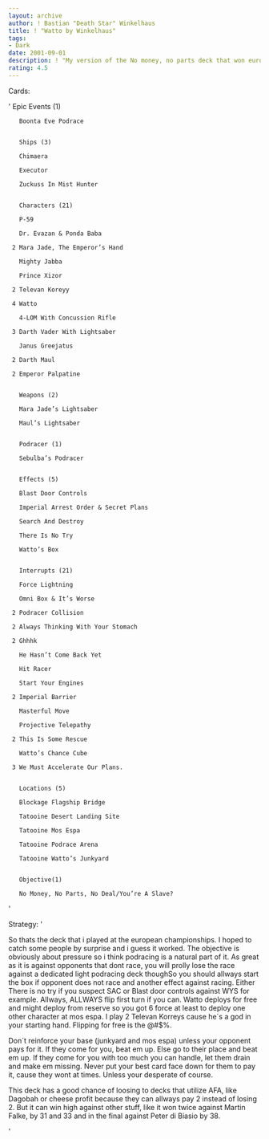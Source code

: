 ```yaml
---
layout: archive
author: ! Bastian "Death Star" Winkelhaus
title: ! "Watto by Winkelhaus"
tags:
- Dark
date: 2001-09-01
description: ! "My version of the No money, no parts deck that won european championships."
rating: 4.5
---
```

Cards: 

'       Epic Events (1)

       Boonta Eve Podrace 


       Ships (3)

       Chimaera 

       Executor 

       Zuckuss In Mist Hunter 


       Characters (21)

       P-59 

       Dr. Evazan & Ponda Baba 

     2 Mara Jade, The Emperor’s Hand 

       Mighty Jabba 

       Prince Xizor 

     2 Televan Koreyy 

     4 Watto 

       4-LOM With Concussion Rifle 

     3 Darth Vader With Lightsaber 

       Janus Greejatus 

     2 Darth Maul 

     2 Emperor Palpatine


       Weapons (2)

       Mara Jade’s Lightsaber 

       Maul’s Lightsaber 


       Podracer (1)

       Sebulba’s Podracer 


       Effects (5)

       Blast Door Controls 

       Imperial Arrest Order & Secret Plans 

       Search And Destroy 

       There Is No Try 

       Watto’s Box 


       Interrupts (21)

       Force Lightning 

       Omni Box & It’s Worse 

     2 Podracer Collision 

     2 Always Thinking With Your Stomach 

     2 Ghhhk 

       He Hasn’t Come Back Yet 

       Hit Racer 

       Start Your Engines 

     2 Imperial Barrier 

       Masterful Move 

       Projective Telepathy 

     2 This Is Some Rescue 

       Watto’s Chance Cube 

     3 We Must Accelerate Our Plans. 


       Locations (5)

       Blockage Flagship Bridge 

       Tatooine Desert Landing Site 

       Tatooine Mos Espa 

       Tatooine Podrace Arena 

       Tatooine Watto’s Junkyard 


       Objective(1)

       No Money, No Parts, No Deal/You’re A Slave? 



'

Strategy: '

So thats the deck that i played at the european championships. I hoped to catch some people by surprise and i guess it worked. The objective is obviously about pressure so i think podracing is a natural part of it. As great as it is against opponents that dont race, you will prolly lose the race against a dedicated light podracing deck thoughSo you should allways start the box if opponent does not race and another effect against racing. Either There is no try if you suspect SAC or Blast door controls against WYS for example. Allways, ALLWAYS flip first turn if you can. Watto deploys for free and might deploy from reserve so you got 6 force at least to deploy one other character at mos espa. I play 2 Televan Korreys cause he´s a god in your starting hand. Flipping for free is the @#$%. 

Don´t reinforce your base (junkyard and mos espa) unless your opponent pays for it. If they come for you, beat em up. Else go to their place and beat em up. If they come for you with too much you can handle, let them drain and make em missing. Never put your best card face down for them to pay it,  cause they wont at times. Unless your desperate of course. 


This deck has a good chance of loosing to decks that utilize AFA, like Dagobah or cheese profit because they can allways pay 2 instead of losing 2. But it can win high against other stuff, like it won twice against Martin Falke, by 31 and 33 and in the final against Peter di Biasio by 38.


'